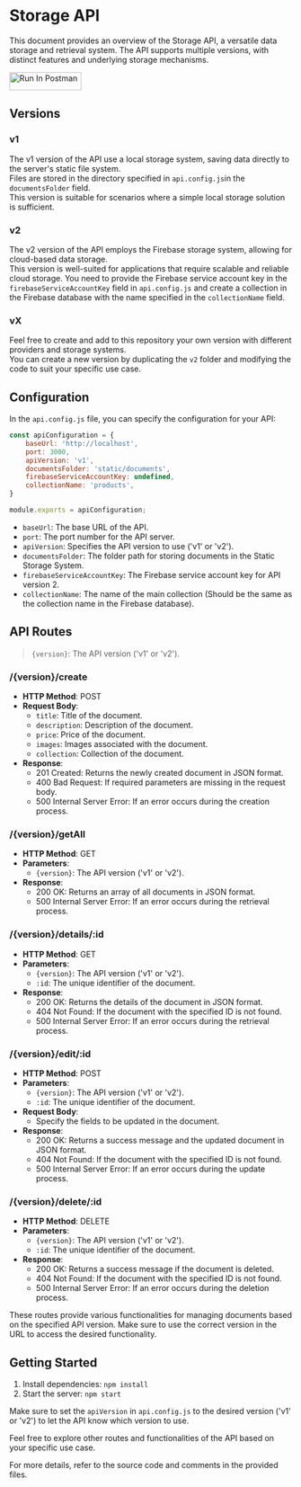# Storage API

This document provides an overview of the Storage API, a versatile data storage and retrieval system. The API supports multiple versions, with distinct features and underlying storage mechanisms.

[<img src="https://run.pstmn.io/button.svg" alt="Run In Postman" style="width: 128px; height: 32px;">](https://app.getpostman.com/run-collection/12499063-3c7a1402-da37-4c98-af2c-be75203428f1?action=collection%2Ffork&source=rip_markdown&collection-url=entityId%3D12499063-3c7a1402-da37-4c98-af2c-be75203428f1%26entityType%3Dcollection%26workspaceId%3Df672ac74-db37-4a32-9f67-76f04a48cac1)

## Versions

### v1

The v1 version of the API use a local storage system, saving data directly to the server's static file system.<br/>
Files are stored in the directory specified in `api.config.js`in the `documentsFolder` field.<br/>
This version is suitable for scenarios where a simple local storage solution is sufficient.

### v2
The v2 version of the API employs the Firebase storage system, allowing for cloud-based data storage.<br/>
This version is well-suited for applications that require scalable and reliable cloud storage.
You need to provide the Firebase service account key in the `firebaseServiceAccountKey` field in `api.config.js` and create a collection in the Firebase database with the name specified in the `collectionName` field.

### vX

Feel free to create and add to this repository your own version with different providers and storage systems.<br/>
You can create a new version by duplicating the `v2` folder and modifying the code to suit your specific use case.


## Configuration

In the `api.config.js` file, you can specify the configuration for your API:

```javascript
const apiConfiguration = {
    baseUrl: 'http://localhost',
    port: 3000,
    apiVersion: 'v1',
    documentsFolder: 'static/documents',
    firebaseServiceAccountKey: undefined,
    collectionName: 'products',
}

module.exports = apiConfiguration;
```

- `baseUrl`: The base URL of the API.
- `port`: The port number for the API server.
- `apiVersion`: Specifies the API version to use ('v1' or 'v2').
- `documentsFolder`: The folder path for storing documents in the Static Storage System.
- `firebaseServiceAccountKey`: The Firebase service account key for API version 2.
- `collectionName`: The name of the main collection (Should be the same as the collection name in the Firebase database).

## API Routes

> `{version}`: The API version ('v1' or 'v2').

### /{version}/create
- **HTTP Method**: POST
- **Request Body**:
    - `title`: Title of the document.
    - `description`: Description of the document.
    - `price`: Price of the document.
    - `images`: Images associated with the document.
    - `collection`: Collection of the document.
- **Response**:
    - 201 Created: Returns the newly created document in JSON format.
    - 400 Bad Request: If required parameters are missing in the request body.
    - 500 Internal Server Error: If an error occurs during the creation process.

### /{version}/getAll

- **HTTP Method**: GET
- **Parameters**:
    - `{version}`: The API version ('v1' or 'v2').
- **Response**:
    - 200 OK: Returns an array of all documents in JSON format.
    - 500 Internal Server Error: If an error occurs during the retrieval process.

### /{version}/details/:id

- **HTTP Method**: GET
- **Parameters**:
    - `{version}`: The API version ('v1' or 'v2').
    - `:id`: The unique identifier of the document.
- **Response**:
    - 200 OK: Returns the details of the document in JSON format.
    - 404 Not Found: If the document with the specified ID is not found.
    - 500 Internal Server Error: If an error occurs during the retrieval process.

### /{version}/edit/:id

- **HTTP Method**: POST
- **Parameters**:
    - `{version}`: The API version ('v1' or 'v2').
    - `:id`: The unique identifier of the document.
- **Request Body**:
    - Specify the fields to be updated in the document.
- **Response**:
    - 200 OK: Returns a success message and the updated document in JSON format.
    - 404 Not Found: If the document with the specified ID is not found.
    - 500 Internal Server Error: If an error occurs during the update process.

### /{version}/delete/:id

- **HTTP Method**: DELETE
- **Parameters**:
    - `{version}`: The API version ('v1' or 'v2').
    - `:id`: The unique identifier of the document.
- **Response**:
    - 200 OK: Returns a success message if the document is deleted.
    - 404 Not Found: If the document with the specified ID is not found.
    - 500 Internal Server Error: If an error occurs during the deletion process.

These routes provide various functionalities for managing documents based on the specified API version. Make sure to use the correct version in the URL to access the desired functionality.

## Getting Started

1. Install dependencies: `npm install`
2. Start the server: `npm start`

Make sure to set the `apiVersion` in `api.config.js` to the desired version ('v1' or 'v2') to let the API know which version to use.

Feel free to explore other routes and functionalities of the API based on your specific use case.

For more details, refer to the source code and comments in the provided files.
